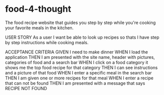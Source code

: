 # food-4-thought
The food recipe website that guides you step by step while you're cooking your favorite meals in the kitchen.

USER STORY
As a user I want be able to look up recipes so thats I have step by step instructions while cooking meals. 

ACCEPTANCE CRITERIA
GIVEN I need to make dinner
WHEN I load the application
THEN I am presented with the site name, header with pictures, categories of food and a search bar
WHEN I click on a food category it shows me the top food recipe for that category
THEN I can see instructions and a picture of that food
WHEN I enter a specific meal in the search bar
THEN I am given one or more recipes for that meal
WHEN I enter a recipe that can not be found
THEN I am presented with a message that says RECIPE NOT FOUND


